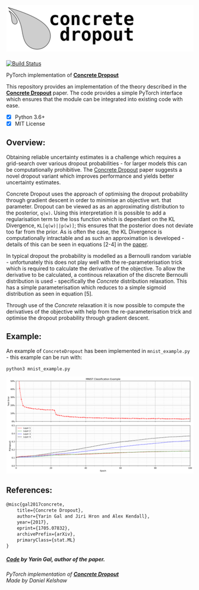 ![Concrete Dropout](./misc/condrop.png)
-----

[![Build Status](https://travis-ci.org/danielkelshaw/ConcreteDropout.svg?branch=master)](https://travis-ci.org/danielkelshaw/ConcreteDropout)

PyTorch implementation of **[Concrete Dropout](https://arxiv.org/pdf/1705.07832)**

This repository provides an implementation of the theory described in
the **[Concrete Dropout](https://arxiv.org/pdf/1705.07832)** paper. The
code provides a simple PyTorch interface which ensures that the module
can be integrated into existing code with ease.

- [x] Python 3.6+
- [x] MIT License

## **Overview:**
Obtaining reliable uncertainty estimates is a challenge which requires a
grid-search over various dropout probabilities - for larger models this 
can be computationally prohibitive.
The [Concrete Dropout](https://arxiv.org/pdf/1705.07832) paper suggests
a novel dropout variant which improves performance and yields better
uncertainty estimates.

Concrete Dropout uses the approach of optimising the dropout probability
through gradient descent in order to minimise an objective wrt. that 
parameter. Dropout can be viewed as as an approximating distribution to 
the posterior, `q(w)`. Using this interpretation it is possible to add a 
regularisation term to the loss function which is dependant on the KL 
Divergence, `KL[q(w)||p(w)]`; this ensures that the posterior does not 
deviate too far from the prior. As is often the case, the KL Divergence 
is computationally intractable and as such an approximation is developed - 
details of this can be seen in equations [2-4] in the [paper](https://arxiv.org/pdf/1705.07832).

In typical dropout the probability is modelled as a Bernoulli random
variable - unfortunately this does not play well with the re-parameterisation 
trick which is required to calculate the derivative of the objective. To 
allow the derivative to be calculated, a continous relaxation of the discrete
Bernoulli distribution is used - specifically the *Concrete* distribution
relaxation. This has a simple parameterisation which reduces to a simple
sigmoid distribution as seen in equation [5].

Through use of the *Concrete* relaxation it is now possible to compute
the derivatives of the objective with help from the re-parameterisation
trick and optimise the dropout probability through gradient descent.

## **Example:**
An example of `ConcreteDropout` has been implemented in 
`mnist_example.py` - this example can be run with:

```bash
python3 mnist_example.py
```

![MNIST Results](./misc/cdr_mnist.png)

## **References:**

```
@misc{gal2017concrete,
    title={Concrete Dropout},
    author={Yarin Gal and Jiri Hron and Alex Kendall},
    year={2017},
    eprint={1705.07832},
    archivePrefix={arXiv},
    primaryClass={stat.ML}
}
```

##### **[Code](https://github.com/yaringal/ConcreteDropout)** by Yarin Gal, author of the paper.
###### PyTorch implementation of **[Concrete Dropout](https://arxiv.org/pdf/1705.07832)**<br>Made by Daniel Kelshaw
